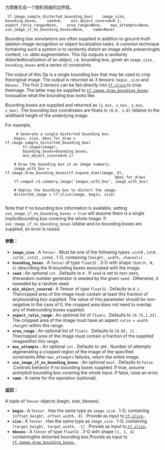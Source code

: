 为图像生成一个随机扭曲的边界框。

```
 tf.image.sample_distorted_bounding_box(    image_size,    bounding_boxes,    seed=0,    min_object_covered=0.1,    aspect_ratio_range=None,    area_range=None,    max_attempts=None,    use_image_if_no_bounding_boxes=None,    name=None) 
```

Bounding box annotations are often supplied in addition to ground-truth labelsin image recognition or object localization tasks. A common technique fortraining such a system is to randomly distort an image while preservingits content, i.e. *data augmentation*. This Op outputs a randomly distortedlocalization of an object, i.e. bounding box, given an  `image_size` , `bounding_boxes`  and a series of constraints.

The output of this Op is a single bounding box that may be used to crop theoriginal image. The output is returned as 3 tensors:  `begin` ,  `size`  and `bboxes` . The first 2 tensors can be fed directly into [ `tf.slice` ](https://tensorflow.google.cn/api_docs/python/tf/slice) to crop theimage. The latter may be supplied to [ `tf.image.draw_bounding_boxes` ](https://tensorflow.google.cn/api_docs/python/tf/image/draw_bounding_boxes) tovisualize what the bounding box looks like.

Bounding boxes are supplied and returned as  `[y_min, x_min, y_max, x_max]` .The bounding box coordinates are floats in  `[0.0, 1.0]`  relative to the widthand height of the underlying image.

For example,

```
     # Generate a single distorted bounding box.
    begin, size, bbox_for_draw = tf.image.sample_distorted_bounding_box(
        tf.shape(image),
        bounding_boxes=bounding_boxes,
        min_object_covered=0.1)

    # Draw the bounding box in an image summary.
    image_with_box = tf.image.draw_bounding_boxes(tf.expand_dims(image, 0),
                                                  bbox_for_draw)
    tf.compat.v1.summary.image('images_with_box', image_with_box)

    # Employ the bounding box to distort the image.
    distorted_image = tf.slice(image, begin, size)
 
```

Note that if no bounding box information is available, setting `use_image_if_no_bounding_boxes = true`  will assume there is a single implicitbounding box covering the whole image. If  `use_image_if_no_bounding_boxes`  isfalse and no bounding boxes are supplied, an error is raised.

#### 参数：
- **`image_size`** : A  `Tensor` . Must be one of the following types:  `uint8` ,  `int8` , `int16` ,  `int32` ,  `int64` . 1-D, containing  `[height, width, channels]` .
- **`bounding_boxes`** : A  `Tensor`  of type  `float32` . 3-D with shape  `[batch, N, 4]` describing the N bounding boxes associated with the image.
- **`seed`** : An optional  `int` . Defaults to  `0` . If  `seed`  is set to non-zero, therandom number generator is seeded by the given  `seed` .  Otherwise, it isseeded by a random seed.
- **`min_object_covered`** : A Tensor of type  `float32` . Defaults to  `0.1` . Thecropped area of the image must contain at least this fraction of anybounding box supplied. The value of this parameter should be non-negative.In the case of 0, the cropped area does not need to overlap any of thebounding boxes supplied.
- **`aspect_ratio_range`** : An optional list of  `floats` . Defaults to  `[0.75,1.33]` . The cropped area of the image must have an aspect  `ratio = width /height`  within this range.
- **`area_range`** : An optional list of  `floats` . Defaults to  `[0.05, 1]` . Thecropped area of the image must contain a fraction of the supplied imagewithin this range.
- **`max_attempts`** : An optional  `int` . Defaults to  `100` . Number of attempts atgenerating a cropped region of the image of the specified constraints.After  `max_attempts`  failures, return the entire image.
- **`use_image_if_no_bounding_boxes`** : An optional  `bool` . Defaults to  `False` .Controls behavior if no bounding boxes supplied. If true, assume animplicit bounding box covering the whole input. If false, raise an error.
- **`name`** : A name for the operation (optional).


#### 返回：
A tuple of  `Tensor`  objects (begin, size, bboxes).

- **`begin`** : A  `Tensor` . Has the same type as  `image_size` . 1-D, containing `[offset_height, offset_width, 0]` . Provide as input to[ `tf.slice` ](https://tensorflow.google.cn/api_docs/python/tf/slice).
- **`size`** : A  `Tensor` . Has the same type as  `image_size` . 1-D, containing `[target_height, target_width, -1]` . Provide as input to[ `tf.slice` ](https://tensorflow.google.cn/api_docs/python/tf/slice).
- **`bboxes`** : A  `Tensor`  of type  `float32` . 3-D with shape  `[1, 1, 4]`  containingthe distorted bounding box.Provide as input to [ `tf.image.draw_bounding_boxes` ](https://tensorflow.google.cn/api_docs/python/tf/image/draw_bounding_boxes).
